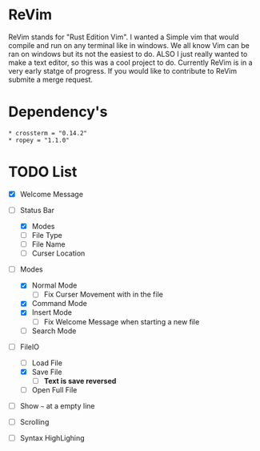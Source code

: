 # ReVim

ReVim stands for "Rust Edition Vim".  I wanted a Simple vim that would compile and run on any terminal
like in windows. We all know Vim can be ran on windows but its not the easiest to do.
ALSO I just really wanted to make a text editor, so this was a cool project to do.
Currently ReVim is in a very early statge of progress.  If you would like to contribute
to ReVim submite a merge request.

# Dependency's
    * crossterm = "0.14.2"
    * ropey = "1.1.0"

# TODO List

- [x] Welcome Message
- [ ] Status Bar
    - [x] Modes
    - [ ] File Type
    - [ ] File Name
    - [ ] Curser Location
- [ ] Modes
    - [x] Normal Mode
        - [ ] Fix Curser Movement with in the file
    - [x] Command Mode
    - [x] Insert Mode
        - [ ] Fix Welcome Message when starting a new file
    - [ ] Search Mode
- [ ] FileIO
    - [ ] Load File
    - [x] Save File
        - [ ] **Text is save reversed**
    - [ ] Open Full File
- [ ] Show `~` at a empty line
- [ ] Scrolling
- [ ] Syntax HighLighing

